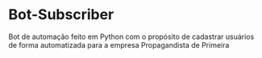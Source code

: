 # Bot-Subscriber
Bot de automação feito em Python com o propósito de cadastrar usuários de forma automatizada para a empresa Propagandista de Primeira
